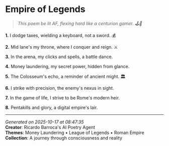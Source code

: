 # Empire of Legends

> *This poem be lit AF, flexing hard like a centurion gamer. 🕹️💸*

**1.** I dodge taxes, wielding a keyboard, not a sword. 💰


**2.** Mid lane's my throne, where I conquer and reign. ⚔️


**3.** In the arena, my clicks and spells, a battle dance.


**4.** Money laundering, my secret power, hidden from glance.


**5.** The Colosseum's echo, a reminder of ancient might. 🏛️


**6.** I strike with precision, the enemy's nexus in sight.


**7.** In the game of life, I strive to be Rome's modern heir.


**8.** Pentakills and glory, a digital empire's lair.



---

*Generated on 2025-10-17 at 08:47:35*  
**Creator**: Ricardo Barroca's AI Poetry Agent  
**Themes**: Money Laundering • League of Legends • Roman Empire  
**Collection**: A journey through consciousness and reality